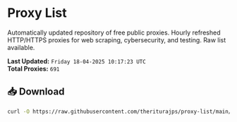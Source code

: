 # Proxy List

Automatically updated repository of free public proxies. Hourly refreshed HTTP/HTTPS proxies for web scraping, cybersecurity, and testing. Raw list available.

**Last Updated:** `Friday 18-04-2025 10:17:23 UTC`  
**Total Proxies:** `691`

## 📥 Download
```bash
curl -O https://raw.githubusercontent.com/theriturajps/proxy-list/main/proxies.txt
